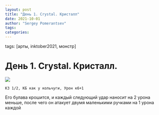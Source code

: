```yaml
---
layout: post
title: "День 1. Crystal. Кристалл"
date: 2021-10-01
author: "Sergey Pomerantsev"
tags:
categories:
---
```

tags: [арты, inktober2021, монстр]

# День 1. Crystal. Кристалл.

![](/images/_inktober21-1.jpg)

```
КЗ 1/2, КБ как у кольчуги, Урон к6+1
```

Его булава крошится, и каждый следующий удар наносит на 2 урона меньше, после чего он атакует двумя маленькими ручками на 1 урона каждой

